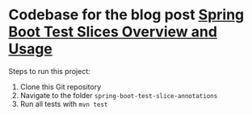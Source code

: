 # Codebase for the blog post [Spring Boot Test Slices Overview and Usage](https://rieckpil.de/spring-boot-test-slices-overview-and-usage/)

Steps to run this project:

1. Clone this Git repository
2. Navigate to the folder `spring-boot-test-slice-annotations`
3. Run all tests with `mvn test`
